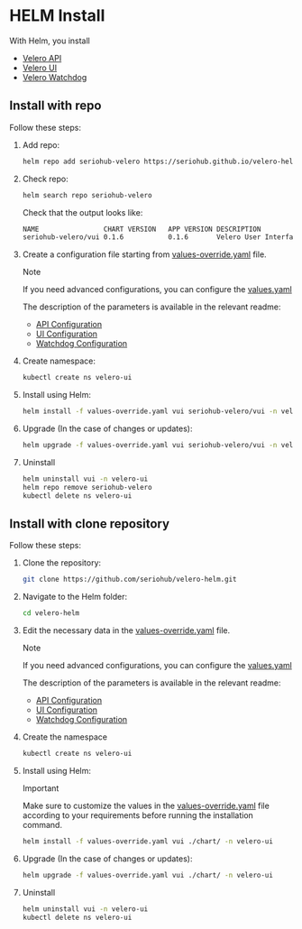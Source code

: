 # HELM Install

With Helm, you install

- [Velero API](https://github.com/seriohub/velero-api)
- [Velero UI](https://github.com/seriohub/velero-ui)
- [Velero Watchdog](https://github.com/seriohub/velero-watchdog)

## Install with repo

Follow these steps:

1. Add repo:

    ``` bash
    helm repo add seriohub-velero https://seriohub.github.io/velero-helm/
    ```

2. Check repo:

    ``` bash
    helm search repo seriohub-velero
    ```

    Check that the output looks like:

    ``` bash
    NAME                CHART VERSION   APP VERSION DESCRIPTION                                       
    seriohub-velero/vui 0.1.6           0.1.6       Velero User Interface: a friendly UI and dashbo..
    ```

3. Create a configuration file starting from [values-override.yaml](values-override.yaml) file.

    > [!NOTE]
    > If you need advanced configurations, you can configure the [values.yaml](chart/values.yaml)
    >
    > The description of the parameters is available in the relevant readme:
    > - [API Configuration](https://github.com/seriohub/velero-api#configuration)
    > - [UI Configuration](https://github.com/seriohub/velero-ui#configuration)
    > - [Watchdog Configuration](https://github.com/seriohub/velero-watchdog#configuration)

4. Create namespace:
  
    ``` bash
    kubectl create ns velero-ui
    ```

5. Install using Helm:

    ``` bash
    helm install -f values-override.yaml vui seriohub-velero/vui -n velero-ui
    ```

6. Upgrade (In the case of changes or updates):

    ``` bash
    helm upgrade -f values-override.yaml vui seriohub-velero/vui -n velero-ui
    ```

7. Uninstall

    ``` bash
    helm uninstall vui -n velero-ui
    helm repo remove seriohub-velero
    kubectl delete ns velero-ui
    ```

## Install with clone repository

Follow these steps:

1. Clone the repository:

    ``` bash
    git clone https://github.com/seriohub/velero-helm.git
    ```

2. Navigate to the Helm folder:

    ``` bash
    cd velero-helm
    ```

3. Edit the necessary data in the [values-override.yaml](values-override.yaml) file.

    > [!NOTE]
    > If you need advanced configurations, you can configure the [values.yaml](chart/values.yaml)
    >
    > The description of the parameters is available in the relevant readme:
    > - [API Configuration](https://github.com/seriohub/velero-api#configuration)
    > - [UI Configuration](https://github.com/seriohub/velero-ui#configuration)
    > - [Watchdog Configuration](https://github.com/seriohub/velero-watchdog#configuration)

4. Create the namespace

    ``` bash
    kubectl create ns velero-ui
    ```

5. Install using Helm:

    > [!IMPORTANT]
    > Make sure to customize the values in the [values-override.yaml](values-override.yaml) file according to your requirements before running the installation command.

    ``` bash
    helm install -f values-override.yaml vui ./chart/ -n velero-ui
    ```

6. Upgrade (In the case of changes or updates):

    ``` bash
    helm upgrade -f values-override.yaml vui ./chart/ -n velero-ui
    ```

7. Uninstall

    ``` bash
    helm uninstall vui -n velero-ui
    kubectl delete ns velero-ui
    ```
